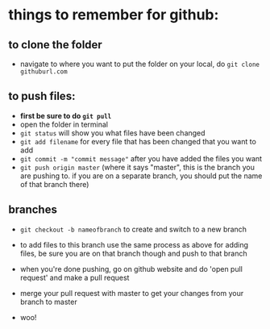 
# things to remember for github:

## to clone the folder
* navigate to where you want to put the folder on your local, do `git clone githuburl.com`


## to push files:
* **first be sure to do `git pull`**
* open the folder in terminal
* `git status` will show you what files have been changed
* `git add filename` for every file that has been changed that you want to add
* `git commit -m "commit message"` after you have added the files you want
* `git push origin master` (where it says "master", this is the branch you are pushing to. if you are on a separate branch, you should put the name of that branch there)


## branches
* `git checkout -b nameofbranch` to create and switch to a new branch 
* to add files to this branch use the same process as above for adding files, be sure you are on that branch though and push to that branch
* when you're done pushing, go on github website and do 'open pull request' and make a pull request
* merge your pull request with master to get your changes from your branch to master

* woo!